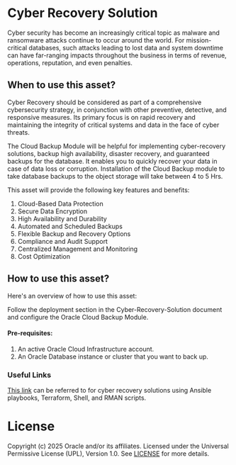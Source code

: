 # Cyber Recovery Solution

Cyber security has become an increasingly critical topic as malware and ransomware attacks continue to occur around the world. For mission-critical databases, such attacks leading to lost data and system downtime can have far-ranging impacts throughout the business in terms of revenue, operations, reputation, and even penalties.

## When to use this asset?

Cyber Recovery should be considered as part of a comprehensive cybersecurity strategy, in conjunction with other preventive, detective, and responsive measures. Its primary focus is on rapid recovery and maintaining the integrity of critical systems and data in the face of cyber threats.

The Cloud Backup Module will be helpful for implementing cyber-recovery solutions, backup high availability, disaster recovery, and guaranteed backups for the database. It enables you to quickly recover your data in case of data loss or corruption. Installation of the Cloud Backup module to take database backups to the object storage will take between 4 to 5 Hrs.

This asset will provide the following key features and benefits:

1) Cloud-Based Data Protection
2) Secure Data Encryption
3) High Availability and Durability
4) Automated and Scheduled Backups
5) Flexible Backup and Recovery Options
6) Compliance and Audit Support
7) Centralized Management and Monitoring
8) Cost Optimization

## How to use this asset?

Here's an overview of how to use this asset:

Follow the deployment section in the Cyber-Recovery-Solution document and configure the Oracle Cloud Backup Module.

#### Pre-requisites:

1) An active Oracle Cloud Infrastructure account.
2) An Oracle Database instance or cluster that you want to back up.

### Useful Links

[This link](https://docs.oracle.com/en/solutions/oci-automated-cyber-recovery/) can be referred to for cyber recovery solutions using Ansible playbooks, Terraform, Shell, and RMAN scripts.

# License
Copyright (c) 2025 Oracle and/or its affiliates.
Licensed under the Universal Permissive License (UPL), Version 1.0.
See [LICENSE](LICENSE) for more details.

